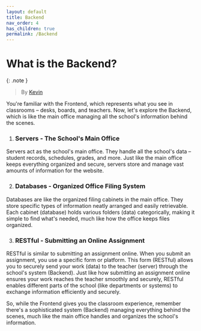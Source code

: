 ```yaml
---
layout: default
title: Backend
nav_order: 4
has_children: true
permalink: /Backend
---
```

# What is the Backend?
{: .note }
> By [Kevin](https://www.linkedin.com/in/kevin-shin-373183188/)

You're familiar with the Frontend, which represents what you see in classrooms – desks, boards, and teachers. Now, let's explore the Backend, which is like the main office managing all the school's information behind the scenes.

1. ### Servers - The School's Main Office<br>
Servers act as the school's main office. They handle all the school's data – student records, schedules, grades, and more. Just like the main office keeps everything organized and secure, servers store and manage vast amounts of information for the website.

2. ### Databases - Organized Office Filing System<br>
Databases are like the organized filing cabinets in the main office. They store specific types of information neatly arranged and easily retrievable. Each cabinet (database) holds various folders (data) categorically, making it simple to find what's needed, much like how the office keeps files organized.

3. ### RESTful - Submitting an Online Assignment<br>
RESTful is similar to submitting an assignment online. When you submit an assignment, you use a specific form or platform. This form (RESTful) allows you to securely send your work (data) to the teacher (server) through the school's system (Backend). Just like how submitting an assignment online ensures your work reaches the teacher smoothly and securely, RESTful enables different parts of the school (like departments or systems) to exchange information efficiently and securely.

So, while the Frontend gives you the classroom experience, remember there's a sophisticated system (Backend) managing everything behind the scenes, much like the main office handles and organizes the school's information. 